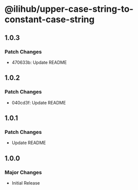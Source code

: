 # @ilihub/upper-case-string-to-constant-case-string

## 1.0.3

### Patch Changes

- 470633b: Update README

## 1.0.2

### Patch Changes

- 040cd3f: Update README

## 1.0.1

### Patch Changes

- Update README

## 1.0.0

### Major Changes

- Initial Release
